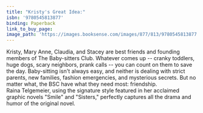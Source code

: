 ```yaml
---
title: "Kristy's Great Idea:"
isbn: '9780545813877'
binding: Paperback
link_to_buy_page:
image_path: 'https://images.booksense.com/images/877/813/9780545813877.jpg'
---
```



Kristy, Mary Anne, Claudia, and Stacey are best friends and founding members of The Baby-sitters Club. Whatever comes up -- cranky toddlers, huge dogs, scary neighbors, prank calls -- you can count on them to save the day. Baby-sitting isn't always easy, and neither is dealing with strict parents, new families, fashion emergencies, and mysterious secrets. But no matter what, the BSC have what they need most: friendship.&nbsp;
<br>Raina Telgemeier, using the signature style featured in her acclaimed graphic novels "Smile" and "Sisters," perfectly captures all the drama and humor of the original novel.